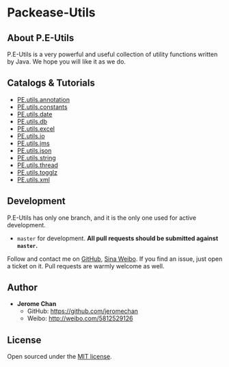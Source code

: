 Packease-Utils
==================

## About P.E-Utils

P.E-Utils is a very powerful and useful collection of utility functions written by Java. We hope you will like it as we do.

## Catalogs & Tutorials

* [PE.utils.annotation](src/main/java/com/aboutcoder/packease/utils/annotation/)
* [PE.utils.constants](src/main/java/com/aboutcoder/packease/utils/constants/)
* [PE.utils.date](src/main/java/com/aboutcoder/packease/utils/date/)
* [PE.utils.db](src/main/java/com/aboutcoder/packease/utils/db/)
* [PE.utils.excel](src/main/java/com/aboutcoder/packease/utils/excel/)
* [PE.utils.io](src/main/java/com/aboutcoder/packease/utils/io/)
* [PE.utils.jms](src/main/java/com/aboutcoder/packease/utils/jms/)
* [PE.utils.json](src/main/java/com/aboutcoder/packease/utils/json/)
* [PE.utils.string](src/main/java/com/aboutcoder/packease/utils/string/)
* [PE.utils.thread](src/main/java/com/aboutcoder/packease/utils/thread/)
* [PE.utils.togglz](src/main/java/com/aboutcoder/packease/utils/togglz/)
* [PE.utils.xml](src/main/java/com/aboutcoder/packease/utils/xml/)

## Development

P.E-Utils has only one branch, and it is the only one used for active development.

- `master` for development.  **All pull requests should be submitted against `master`.**

Follow and contact me on [GitHub](https://github.com/jeromechan), [Sina Weibo](http://weibo.com/5812529126). 
If you find an issue, just open a ticket on it. Pull requests are warmly welcome as well.

## Author
- **Jerome Chan**
	- GitHub: <https://github.com/jeromechan>
	- Weibo: <http://weibo.com/5812529126>

## License

Open sourced under the [MIT license](LICENSE.md).


